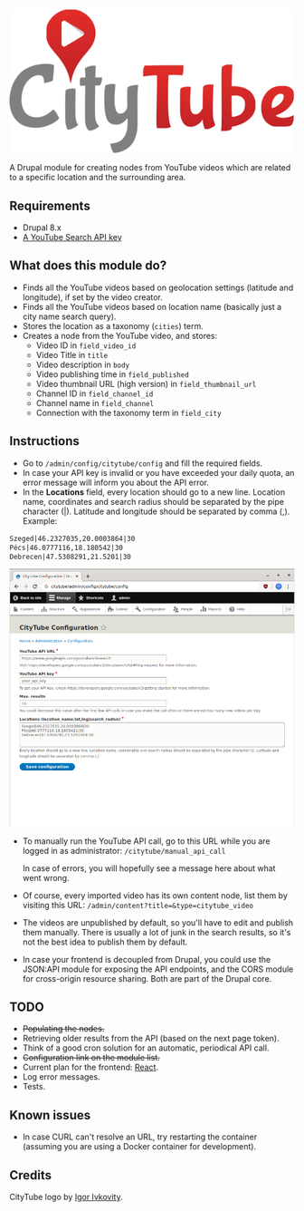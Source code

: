 ![CityTube Logo](docs_assets/citytube_logo.svg)

A Drupal module for creating nodes from YouTube videos which are related to a specific location and the surrounding area.

## Requirements

- Drupal 8.x
- [A YouTube Search API key](https://developers.google.com/youtube/v3/getting-started)

## What does this module do?

- Finds all the YouTube videos based on geolocation settings (latitude and longitude), if set by the video creator.
- Finds all the YouTube videos based on location name (basically just a city name search query).
- Stores the location as a taxonomy (`cities`) term.
- Creates a node from the YouTube video, and stores:
	- Video ID in `field_video_id`
	- Video Title in `title`
	- Video description in `body`
	- Video publishing time in `field_published`
	- Video thumbnail URL (high version) in `field_thumbnail_url`
	- Channel ID in `field_channel_id`
	- Channel name in `field_channel`
	- Connection with the taxonomy term in `field_city`

## Instructions

- Go to `/admin/config/citytube/config` and fill the required fields.
- In case your API key is invalid or you have exceeded your daily quota, an error message will inform you about the API error.
- In the **Locations** field, every location should go to a new line. Location name, coordinates and search radius should be separated by the pipe character (|). Latitude and longitude should be separated by comma (,). Example:

```
Szeged|46.2327035,20.0003864|30
Pécs|46.0777116,18.180542|30
Debrecen|47.5308291,21.5201|30
```

![CityTube Settings](docs_assets/settings.png)

- To manually run the YouTube API call, go to this URL while you are logged in as administrator: `/citytube/manual_api_call`

  In case of errors, you will hopefully see a message here about what went wrong.

- Of course, every imported video has its own content node, list them by visiting this URL: `/admin/content?title=&type=citytube_video`

- The videos are unpublished by default, so you'll have to edit and publish them manually. There is usually a lot of junk in the search results, so it's not the best idea to publish them by default.

- In case your frontend is decoupled from Drupal, you could use the JSON:API module for exposing the API endpoints, and the CORS module for cross-origin resource sharing. Both are part of the Drupal core.

## TODO

- ~~Populating the nodes.~~
- Retrieving older results from the API (based on the next page token).
- Think of a good cron solution for an automatic, periodical API call.
- ~~Configuration link on the module list.~~
- Current plan for the frontend: [React](https://github.com/csisztaiarnold/citytube_frontend).
- Log error messages.
- Tests.

## Known issues

- In case CURL can't resolve an URL, try restarting the container (assuming you are using a Docker container for development).

## Credits

CityTube logo by [Igor Ivkovity](https://github.com/ivkovici).
